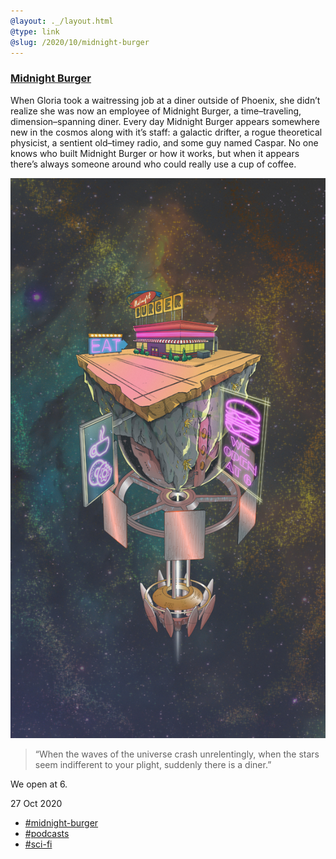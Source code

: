 ```yaml
---
@layout: ._/layout.html
@type: link
@slug: /2020/10/midnight-burger
---
```

### [Midnight Burger](https://www.weopenatsix.com)

When Gloria took a waitressing job at a diner outside of Phoenix, she didn’t
realize she was now an employee of Midnight Burger, a time–traveling,
dimension–spanning diner. Every day Midnight Burger appears somewhere new in the
cosmos along with it’s staff: a galactic drifter, a rogue theoretical physicist,
a sentient old–timey radio, and some guy named Caspar. No one knows who built
Midnight Burger or how it works, but when it appears there’s always someone
around who could really use a cup of coffee.

![Midnight Burger](/.media/2020/10/midnight-burger.jpg)

> “When the waves of the universe crash unrelentingly, when the stars seem
> indifferent to your plight, suddenly there is a diner.”

We open at 6.

<time>27 Oct 2020</time>
- [#midnight-burger](/topics/midnight-burger)
- [#podcasts](/topics/podcasts)
- [#sci-fi](/topics/sci-fi)
